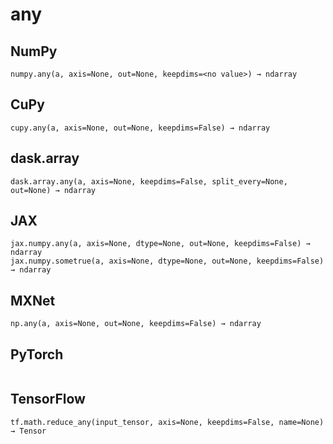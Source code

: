 # any

## NumPy

```
numpy.any(a, axis=None, out=None, keepdims=<no value>) → ndarray
```

## CuPy

```
cupy.any(a, axis=None, out=None, keepdims=False) → ndarray
```

## dask.array

```
dask.array.any(a, axis=None, keepdims=False, split_every=None, out=None) → ndarray
```

## JAX

```
jax.numpy.any(a, axis=None, dtype=None, out=None, keepdims=False) → ndarray
jax.numpy.sometrue(a, axis=None, dtype=None, out=None, keepdims=False) → ndarray
```

## MXNet

```
np.any(a, axis=None, out=None, keepdims=False) → ndarray
```

## PyTorch

```

```

## TensorFlow

```
tf.math.reduce_any(input_tensor, axis=None, keepdims=False, name=None) → Tensor
```

